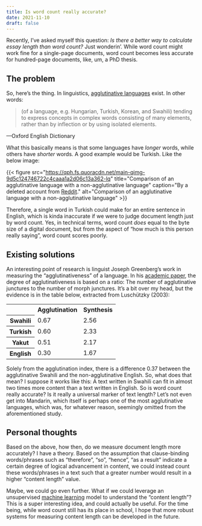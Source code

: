 ```yaml
---
title: Is word count really accurate?
date: 2021-11-10
draft: false
---
```


Recently, I’ve asked myself this question: _Is there a better way to calculate essay length than word count?_ Just wonderin’. While word count might work fine for a single-page documents, word count becomes less accurate for hundred-page documents, like, um, a PhD thesis.

## The problem

So, here’s the thing. In linguistics, [agglutinative languages](https://en.wikipedia.org/wiki/Agglutinative_language) exist. In other words:

<blockquote>(of a language, e.g. Hungarian, Turkish, Korean, and Swahili) tending to express concepts in complex words consisting of many elements, rather than by inflection or by using isolated elements.
</blockquote>

<figcaption>—Oxford English Dictionary</figcaption>

What this basically means is that some languages have _longer_ words, while others have _shorter_ words. A good example would be Turkish. Like the below image:

{{< figure src="https://qph.fs.quoracdn.net/main-qimg-9d5c124746722c4caaa1a2d06c13a362-lq" title="Comparison of an agglutinative language with a non-agglutinative language" caption="By a deleted account from [Reddit](https://www.reddit.com/r/languagelearning/comments/2hd4em/an_example_of_turkish_languages_agglutination/)." alt="Comparison of an agglutinative language with a non-agglutinative language" >}}

Therefore, a single word in Turkish could make for an entire sentence in English, which is kinda inaccurate if we were to judge document length just by word count. Yes, in technical terms, word count _does_ equal to the byte size of a digital document, but from the aspect of “how much is this person really saying”, word count scores poorly.

## Existing solutions

An interesting point of research is linguist Joseph Greenberg’s work in measuring the “agglutinativeness” of a language. In his [academic paper](https://www.jstor.org/stable/1264155?read-now=1&refreqid=excelsior%3A5f06e207ebd245aaf83c24e72c55976c), the degree of agglutinativeness is based on a ratio: The number of agglutinative junctures to the number of morph junctures. It’s a bit over my head, but the evidence is in the table below, extracted from Luschützky (2003):

<table class="wikitable">

<tbody>

<tr>

<td></td>

<th>Agglutination</th>

<th>Synthesis</th>

</tr>

<tr>

<th>Swahili</th>

<td>0.67</td>

<td>2.56</td>

</tr>

<tr>

<th>Turkish</th>

<td>0.60</td>

<td>2.33</td>

</tr>

<tr>

<th>Yakut</th>

<td>0.51</td>

<td>2.17</td>

</tr>

<tr>

<th>English</th>

<td>0.30</td>

<td>1.67</td>

</tr>

</tbody>

</table>

Solely from the agglutination index, there is a difference 0.37 between the agglutinative Swahili and the non-agglutinative English. So, what does that mean? I suppose it works like this: A text written in Swahili can fit in almost two times more content than a text written in English. So is word count really accurate? Is it really a universal marker of text length? Let’s not even get into Mandarin, which itself is perhaps one of the most agglutinative languages, which was, for whatever reason, seemingly omitted from the aforementioned study.

## Personal thoughts

Based on the above, how then, do we measure document length more accurately? I have a theory. Based on the assumption that clause-binding words/phrases such as “therefore”, “so”, “hence”, “as a result” indicate a certain degree of logical advancement in content, we could instead count these words/phrases in a text such that a greater number would result in a higher “content length” value.

Maybe, we could go even further. What if we could leverage an unsupervised [machine learning](https://en.wikipedia.org/wiki/Machine_learning) model to understand the “content length”? This is a super interesting idea, and could actually be useful. For the time being, while word count still has its place in school, I hope that more robust systems for measuring content length can be developed in the future.